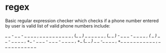 # regex
Basic regular expression checker which checks if a phone number entered by user is valid
list of valid phone numbers include: 

_ _ _-_ _ _ - _ _ _ _ , _ _ _ _ _ _ _ _ _ _ , (_ _ _)_ _ _ _ _ _ _ , (_ _ _) - _ _ _ - _ _ _ _ , (_ _ _)_ _ _ - _ _ _ _ , +_ - _ _ _ - _ _ _ - _ _ _ _ , +_ (_ _ _)_ _ _ -_ _ _ _ , +_ _ _ _ _ _ _ _ _ _ _ , _ _ _ _ _ _ _ _ _ _ _ 
